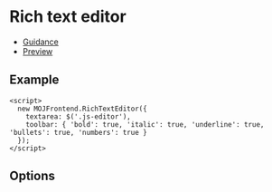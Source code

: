 # Rich text editor

- [Guidance](https://mojdt-design-system.herokuapp.com/components/rich-text-editor)
- [Preview](https://mojdt-frontend.herokuapp.com/components/rich-text-editor)

## Example

```
<script>
  new MOJFrontend.RichTextEditor({
    textarea: $('.js-editor'),
    toolbar: { 'bold': true, 'italic': true, 'underline': true, 'bullets': true, 'numbers': true }
  });
</script>
```

## Options

